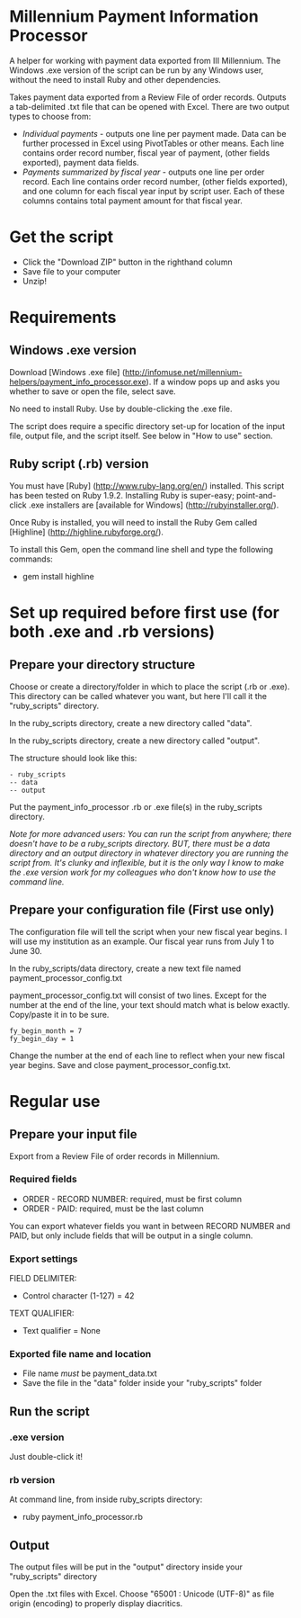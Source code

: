 # Millennium Payment Information Processor
A helper for working with payment data exported from III Millennium. The Windows .exe version of the script can be run by any Windows user, without the need to install Ruby and other dependencies. 

Takes payment data exported from a Review File of order records. Outputs a tab-delimited .txt file that can be opened with Excel. There are two output types to choose from: 
- *Individual payments* - outputs one line per payment made. Data can be further processed in Excel using PivotTables or other means. Each line contains order record number, fiscal year of payment, (other fields exported), payment data fields.
- *Payments summarized by fiscal year* - outputs one line per order record. Each line contains order record number, (other fields exported), and one column for each fiscal year input by script user. Each of these columns contains total payment amount for that fiscal year.

# Get the script
- Click the "Download ZIP" button in the righthand column
- Save file to your computer
- Unzip! 

# Requirements
## Windows .exe version
Download [Windows .exe file] (http://infomuse.net/millennium-helpers/payment_info_processor.exe). If a window pops up and asks you whether to save or open the file, select save. 

No need to install Ruby. Use by double-clicking the .exe file. 

The script does require a specific directory set-up for location of the input file, output file, and the script itself. See below in "How to use" section.

## Ruby script (.rb) version
You must have [Ruby] (http://www.ruby-lang.org/en/) installed. This script has been tested on Ruby 1.9.2. Installing Ruby is super-easy; point-and-click .exe installers are [available for Windows] (http://rubyinstaller.org/).

Once Ruby is installed, you will need to install the Ruby Gem called [Highline] (http://highline.rubyforge.org/).

To install this Gem, open the command line shell and type the following commands: 
- gem install highline

# Set up required before first use (for both .exe and .rb versions)
## Prepare your directory structure
Choose or create a directory/folder in which to place the script (.rb or .exe). This directory can be called whatever you want, but here I'll call it the "ruby_scripts" directory. 

In the ruby_scripts directory, create a new directory called "data". 

In the ruby_scripts directory, create a new directory called "output". 

The structure should look like this: 

```
- ruby_scripts
-- data
-- output
```

Put the payment_info_processor .rb or .exe file(s) in the ruby_scripts directory.

<i>Note for more advanced users: You can run the script from anywhere; there doesn't have to be a ruby_scripts directory. BUT, there must be a data directory and an output directory in whatever directory you are running the script from. It's clunky and inflexible, but it is the only way I know to make the .exe version work for my colleagues who don't know how to use the command line.</i>

## Prepare your configuration file (First use only)
The configuration file will tell the script when your new fiscal year begins. I will use my institution as an example. Our fiscal year runs from July 1 to June 30.

In the ruby_scripts/data directory, create a new text file named payment_processor_config.txt

payment_processor_config.txt will consist of two lines. Except for the number at the end of the line, your text should match what is below exactly. Copy/paste it in to be sure.

```
fy_begin_month = 7
fy_begin_day = 1
```

Change the number at the end of each line to reflect when your new fiscal year begins. Save and close payment_processor_config.txt.

# Regular use
## Prepare your input file
Export from a Review File of order records in Millennium. 

### Required fields
- ORDER - RECORD NUMBER: required, must be first column
- ORDER - PAID: required, must be the last column

You can export whatever fields you want in between RECORD NUMBER and PAID, but only include fields that will be output in a single column.

### Export settings
FIELD DELIMITER:
- Control character (1-127) = 42

TEXT QUALIFIER:
- Text qualifier = None

### Exported file name and location
- File name *must* be payment_data.txt
- Save the file in the "data" folder inside your "ruby_scripts" folder


## Run the script
### .exe version
Just double-click it!

### rb version
At command line, from inside ruby_scripts directory: 
- ruby payment_info_processor.rb

## Output
The output files will be put in the "output" directory inside your "ruby_scripts" directory

Open the .txt files with Excel. Choose "65001 : Unicode (UTF-8)" as file origin (encoding) to properly display diacritics.
